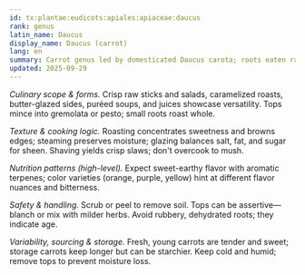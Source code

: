 ```yaml
---
id: tx:plantae:eudicots:apiales:apiaceae:daucus
rank: genus
latin_name: Daucus
display_name: Daucus (carrot)
lang: en
summary: Carrot genus led by domesticated Daucus carota; roots eaten raw, roasted, glazed, puréed, and juiced; tops used as herbs or pesto in some cuisines.
updated: 2025-09-29
---
```


_Culinary scope & forms._ Crisp raw sticks and salads, caramelized roasts, butter-glazed sides, puréed soups, and juices showcase versatility. Tops mince into gremolata or pesto; small roots roast whole.

_Texture & cooking logic._ Roasting concentrates sweetness and browns edges; steaming preserves moisture; glazing balances salt, fat, and sugar for sheen. Shaving yields crisp slaws; don't overcook to mush.

_Nutrition patterns (high-level)._ Expect sweet-earthy flavor with aromatic terpenes; color varieties (orange, purple, yellow) hint at different flavor nuances and bitterness.

_Safety & handling._ Scrub or peel to remove soil. Tops can be assertive—blanch or mix with milder herbs. Avoid rubbery, dehydrated roots; they indicate age.

_Variability, sourcing & storage._ Fresh, young carrots are tender and sweet; storage carrots keep longer but can be starchier. Keep cold and humid; remove tops to prevent moisture loss.
